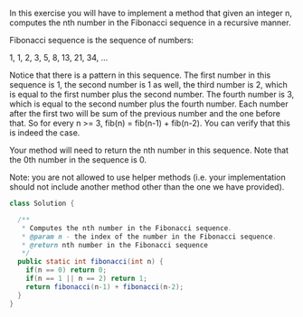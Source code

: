 In this exercise you will have to implement a method that given an integer n, computes the nth number in the Fibonacci sequence in a recursive manner.

Fibonacci sequence is the sequence of numbers:

1, 1, 2, 3, 5, 8, 13, 21, 34, ...

Notice that there is a pattern in this sequence. The first number in this sequence is 1, the second number is 1 as well, the third number is 2, which is equal to the first number plus the second number. The fourth number is 3, which is equal to the second number plus the fourth number. Each number after the first two will be sum of the previous number and the one before that. So for every n >= 3, fib(n) = fib(n-1) + fib(n-2). You can verify that this is indeed the case.

Your method will need to return the nth number in this sequence. Note that the 0th number in the sequence is 0.

Note: you are not allowed to use helper methods (i.e. your implementation should not include another method other than the one we have provided).

```java
class Solution {

  /**
   * Computes the nth number in the Fibonacci sequence.
   * @param n - the index of the number in the Fibonacci sequence.
   * @return nth number in the Fibonacci sequence
   */
  public static int fibonacci(int n) {
    if(n == 0) return 0;
    if(n == 1 || n == 2) return 1;
    return fibonacci(n-1) + fibonacci(n-2);
  }
}
```
